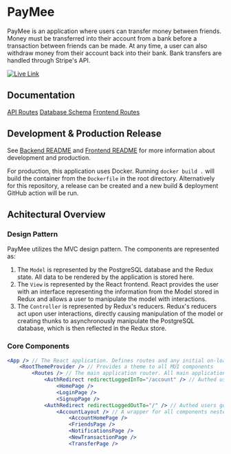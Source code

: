 # PayMee

PayMee is an application where users can transfer money between friends. Money must be transferred into their account from a bank before a transaction between friends can be made. At any time, a user can also withdraw money from their account back into their bank. Bank transfers are handled through Stripe's API.

[![Live Link](https://img.shields.io/badge/Live%20Link-1976d2?style=for-the-badge)](https://jrusso-paymee.herokuapp.com/)

## Documentation

[API Routes](docs/api-routes.md)
[Database Schema](docs/database.md)
[Frontend Routes](docs/frontend-routes.md)

## Development & Production Release

See [Backend README](backend/README.md) and [Frontend README](frontend/README.md) for more information about development and production.

For production, this application uses Docker. Running `docker build .` will build the container from the `Dockerfile` in the root directory. Alternatively for this repository, a release can be created and a new build & deployment GitHub action will be run.

## Achitectural Overview

### Design Pattern

PayMee utilizes the MVC design pattern. The components are represented as:

1. The `Model` is represented by the PostgreSQL database and the Redux state. All data to be rendered by the application is stored here.
2. The `View` is represented by the React frontend. React provides the user with an interface representing the information from the Model stored in Redux and allows a user to manipulate the model with interactions.
3. The `Controller` is represented by Redux's reducers. Redux's reducers act upon user interactions, directly causing manipulation of the model or creating thunks to asynchronously manipulate the PostgreSQL database, which is then reflected in the Redux store.

### Core Components

```jsx
<App /> // The React application. Defines routes and any initial on-load logic
    <RootThemeProvider /> // Provides a theme to all MUI components
        <Routes /> // The main application router. All main application routes should be defined here.
            <AuthRedirect redirectLoggedInTo="/account" /> // Authed users going to these routes will be redirected
                <HomePage />
                <LoginPage />
                <SignupPage />
            <AuthRedirect redirectLoggedOutTo="/" /> // Authed users going to these routes will be redirected
                <AccountLayout /> // A wrapper for all components nested under the `/account` route
                    <AccountHomePage />
                    <FriendsPage />
                    <NotificationsPage />
                    <NewTransactionPage />
                    <TransferPage />
```
